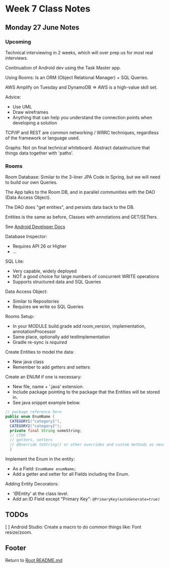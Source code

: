 # Week 7 Class Notes

## Monday 27 June Notes

### Upcoming

Technical interviewing in 2 weeks, which will over prep us for most real interviews.

Continuation of Android dev using the Task Master app.

Using Rooms: Is an ORM (Object Relational Manager) + SQL Queries.

AWS Amplify on Tuesday and DynamoDB => AWS is a high-value skill set.

Advice:

- Use UML
- Draw wireframes
- Anything that can help you understand the connection points when developing a solution

TCP/IP and REST are common networking / WRRC techniques, regardless of the framework or language used.

Graphs: Not on final technical whiteboard. Abstract datastructure that things data together with 'paths'.

### Rooms

Room Database: Similar to the 3-liner JPA Code in Spring, but we will need to build our own Queries.

The App talks to the Room DB, and in parallel communities with the DAO (Data Access Object).

The DAO does "get entities", and persists data back to the DB.

Entities is the same as before, Classes with annotations and GET/SETters.

See [Android Developer Docs](https://developer.android.com/training/data-storage/room#java)

Database Inspector:

- Requires API 26 or Higher
- ...

SQL Lite:

- Very capable, widely deployed
- NOT a good choice for large numbers of concurrent WRITE operations
- Supports structured data and SQL Queries

Data Access Object:

- Similar to Repositories
- Requires we write so SQL Queries

Rooms Setup:

- In your MODULE build.grade add room_version, implementation, annotationProcessor
- Same place, optionally add testImplementation
- Gradle re-sync is *required*

Create Entities to model the data:

- New java class
- Remember to add getters and setters

Create an ENUM if one is necessary:

- New file, name + '.java' extension.
- Include package pointing to the package that the Entities will be stored in.
- See java snippet example below.

```java
// package reference here
public enum EnumName { 
  CATEGORY1("category1"), 
  CATEGORY2("category2"); 
  private final String someString; 
  // CTOR
  // getters, setters
  // @Override toString() or other overrides and custom methods as necessary
  }
```

Implement the Enum in the entity:

- As a Field: `EnumName enumName;`
- Add a getter and setter for all Fields including the Enum.

Adding Entity Decorators:

- '@Entity' at the class level.
- Add an ID Field except "Primary Key": `@PrimaryKey(autoGenerate=true)`



## TODOs

[ ] Android Studio: Create a macro to do common things like: Font resize/zoom.

## Footer

Return to [Root README.md](../README.md)

